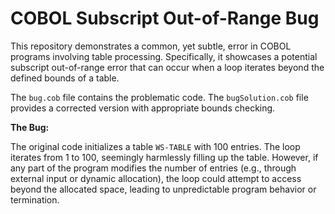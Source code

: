 # COBOL Subscript Out-of-Range Bug

This repository demonstrates a common, yet subtle, error in COBOL programs involving table processing.  Specifically, it showcases a potential subscript out-of-range error that can occur when a loop iterates beyond the defined bounds of a table.

The `bug.cob` file contains the problematic code. The `bugSolution.cob` file provides a corrected version with appropriate bounds checking.

**The Bug:**

The original code initializes a table `WS-TABLE` with 100 entries.  The loop iterates from 1 to 100, seemingly harmlessly filling up the table.  However, if any part of the program modifies the number of entries (e.g., through external input or dynamic allocation), the loop could attempt to access beyond the allocated space, leading to unpredictable program behavior or termination.
